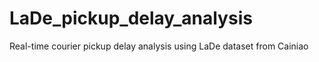 # LaDe_pickup_delay_analysis
Real-time courier pickup delay analysis using LaDe dataset from Cainiao
